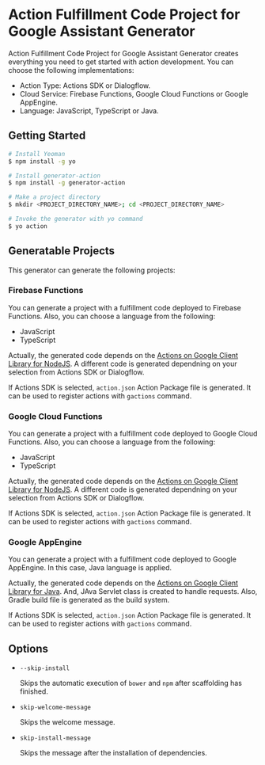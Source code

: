 # Action Fulfillment Code Project for Google Assistant Generator

Action Fulfillment Code Project for Google Assistant Generator creates everything you need to get started with action development. You can choose the following implementations:

* Action Type: Actions SDK or Dialogflow.
* Cloud Service: Firebase Functions, Google Cloud Functions or Google AppEngine.
* Language: JavaScript, TypeScript or Java.

## Getting Started

```bash
# Install Yeoman
$ npm install -g yo

# Install generator-action
$ npm install -g generator-action

# Make a project directory
$ mkdir <PROJECT_DIRECTORY_NAME>; cd <PROJECT_DIRECTORY_NAME>

# Invoke the generator with yo command
$ yo action
```

## Generatable Projects

This generator can generate the following projects:

### Firebase Functions

You can generate a project with a fulfillment code deployed to Firebase Functions. Also, you can choose a language from the following:

* JavaScript
* TypeScript

Actually, the generated code depends on the [Actions on Google Client Library for NodeJS](https://github.com/actions-on-google/actions-on-google-nodejs). A different code is generated dependning on your selection from Actions SDK or Dialogflow.

If Actions SDK is selected, `action.json` Action Package file is generated. It can be used to register actions with `gactions` command.

### Google Cloud Functions

You can generate a project with a fulfillment code deployed to Google Cloud Functions. Also, you can choose a language from the following:

* JavaScript
* TypeScript

Actually, the generated code depends on the [Actions on Google Client Library for NodeJS](https://github.com/actions-on-google/actions-on-google-nodejs). A different code is generated dependning on your selection from Actions SDK or Dialogflow.

If Actions SDK is selected, `action.json` Action Package file is generated. It can be used to register actions with `gactions` command.

### Google AppEngine

You can generate a project with a fulfillment code deployed to Google AppEngine. In this case, Java language is applied.

Actually, the generated code depends on the [Actions on Google Client Library for Java](https://github.com/actions-on-google/actions-on-google-java). And, JAva Servlet class is created to handle requests. Also, Gradle build file is generated as the build system.

If Actions SDK is selected, `action.json` Action Package file is generated. It can be used to register actions with `gactions` command.

## Options

* `--skip-install`

  Skips the automatic execution of `bower` and `npm` after
  scaffolding has finished.

* `skip-welcome-message`

  Skips the welcome message.

* `skip-install-message`

  Skips the message after the installation of dependencies.
